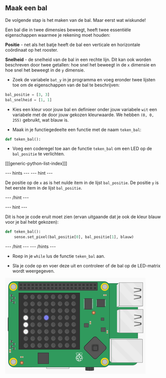 ## Maak een bal

De volgende stap is het maken van de bal. Maar eerst wat wiskunde!

Een bal die in twee dimensies beweegt, heeft twee essentiële eigenschappen waarmee je rekening moet houden:

**Positie** - net als het batje heeft de bal een verticale en horizontale coördinaat op het rooster.

**Snelheid** - de snelheid van de bal in een rechte lijn. Dit kan ook worden beschreven door twee getallen: hoe snel het beweegt in de `x` dimensie en hoe snel het beweegt in de `y` dimensie.

+ Zoek de variabele `bat_y` in je programma en voeg eronder twee lijsten toe om de eigenschappen van de bal te beschrijven:

``` python
bal_positie = [3, 3]
bal_snelheid = [1, 1]
```

+ Kies een kleur voor jouw bal en definieer onder jouw variabele `wit` een variabele met de door jouw gekozen kleurwaarde. We hebben `(0, 0, 255)` gebruikt, wat blauw is.

+ Maak in je functiegedeelte een functie met de naam `teken_bal`:

``` python
def teken_bal():
```

+ Voeg een coderegel toe aan de functie `teken_bal` om een LED op de `bal_positie` te verlichten.

[[[generic-python-list-index]]]

--- hints ---
 --- hint ---

De positie op de `x` as is het nulde item in de lijst `bal_positie`. De positie `y` is het eerste item in de lijst `bal_positie`.

--- /hint ---

--- hint ---

Dit is hoe je code eruit moet zien (ervan uitgaande dat je ook de kleur blauw voor je bal hebt gekozen):
``` python
def teken_bal():
    sense.set_pixel(bal_positie[0], bal_positie[1], blauw)
```

--- /hint --- --- /hints ---

+ Roep in je `while` lus de functie `teken_bal` aan.

+ Sla je code op en voer deze uit en controleer of de bal op de LED-matrix wordt weergegeven.

![Teken de bal](images/draw-ball.png)
